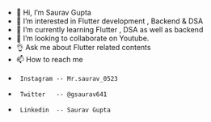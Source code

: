 - 👋 Hi, I’m Saurav Gupta
- 👀 I’m interested in Flutter development , Backend & DSA
- 🌱 I’m currently learning Flutter , DSA as well as backend
- 💞️ I’m looking to collaborate on Youtube.
- 👌 Ask me about Flutter related contents
- 📫 How to reach me 
-      Instagram -- Mr.saurav_0523
-      Twitter   -- @gsaurav641
-      Linkedin  -- Saurav Gupta

<!---
saurav0523/saurav0523 is a ✨ special ✨ repository because its `README.md` (this file) appears on your GitHub profile.
You can click the Preview link to take a look at your changes.
--->
